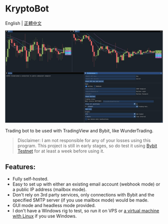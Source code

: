 # KryptoBot

English | [正體中文](https://github.com/Nootm/KryptoBot/README_ZHT.md)

![Interface](https://raw.githubusercontent.com/Nootm/KryptoBot/master/gui.jpg)

Trading bot to be used with TradingView and Bybit, like WunderTrading.

> Disclaimer: I am not responsible for any of your losses using this program. This project is still in early stages, so do test it using [Bybit Testnet](https://testnet.bybit.com/en-US/) for at least a week before using it.

## Features:
- Fully self-hosted.
- Easy to set up with either an existing email account (webhook mode) or a public IP address (mailbox mode).
- Don't rely on 3rd party services, only connections with Bybit and the specified SMTP server (if you use mailbox mode) would be made.
- GUI mode and headless mode provided.
- I don't have a Windows rig to test, so run it on VPS or [a virtual machine with Linux](https://itsfoss.com/install-linux-in-virtualbox/) if you use Windows.
